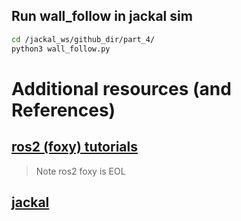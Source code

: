 ## Run wall_follow in jackal sim

```sh
cd /jackal_ws/github_dir/part_4/
python3 wall_follow.py
```

# Additional resources (and References)
## [ros2 (foxy) tutorials](https://docs.ros.org/en/foxy/Tutorials.html)
> Note ros2 foxy is EOL

## [jackal](https://clearpathrobotics.com/assets/guides/foxy/jackal/index.html)

